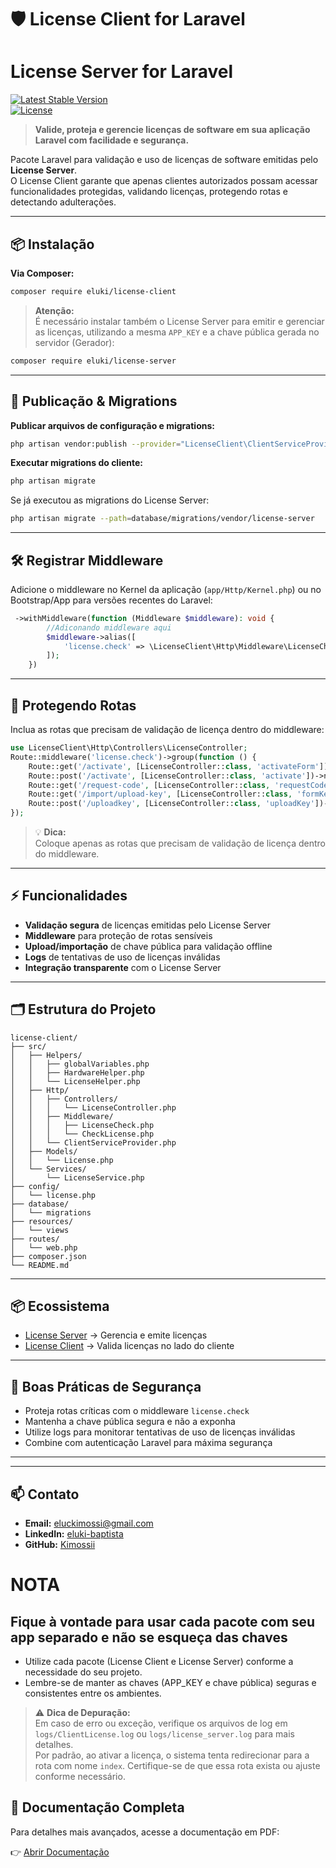 # 🛡️ License Client for Laravel
# License Server for Laravel  
[![Latest Stable Version](https://img.shields.io/packagist/v/eluki/license-server.svg)](https://packagist.org/packages/eluki/license-server)  
[![License](https://img.shields.io/badge/license-MIT-blue.svg)](LICENSE)  


> **Valide, proteja e gerencie licenças de software em sua aplicação Laravel com facilidade e segurança.**

Pacote Laravel para validação e uso de licenças de software emitidas pelo **License Server**.  
O License Client garante que apenas clientes autorizados possam acessar funcionalidades protegidas, validando licenças, protegendo rotas e detectando adulterações.

---

## 📦 Instalação

**Via Composer:**

```bash
composer require eluki/license-client
```

> **Atenção:**  
> É necessário instalar também o License Server para emitir e gerenciar as licenças, utilizando a mesma `APP_KEY` e a chave pública gerada no servidor (Gerador):

```bash
composer require eluki/license-server
```

---

## 🔧 Publicação & Migrations

**Publicar arquivos de configuração e migrations:**

```bash
php artisan vendor:publish --provider="LicenseClient\ClientServiceProvider"
```

**Executar migrations do cliente:**

```bash
php artisan migrate
```

Se já executou as migrations do License Server:

```bash
php artisan migrate --path=database/migrations/vendor/license-server
```

---

## 🛠 Registrar Middleware

Adicione o middleware no Kernel da aplicação (`app/Http/Kernel.php`) ou no Bootstrap/App para versões recentes do Laravel:

```php
 ->withMiddleware(function (Middleware $middleware): void {
        //Adiconando middleware aqui
        $middleware->alias([
            'license.check' => \LicenseClient\Http\Middleware\LicenseCheck::class,
        ]);
    })
```

---

## 🔐 Protegendo Rotas

Inclua as rotas que precisam de validação de licença dentro do middleware:

```php
use LicenseClient\Http\Controllers\LicenseController;
Route::middleware('license.check')->group(function () {
    Route::get('/activate', [LicenseController::class, 'activateForm'])->name('license.activate.form');
    Route::post('/activate', [LicenseController::class, 'activate'])->name('license.activate');
    Route::get('/request-code', [LicenseController::class, 'requestCode'])->name('license.request');
    Route::get('/import/upload-key', [LicenseController::class, 'formKeyPublic'])->name('import.uploadKey');
    Route::post('/uploadkey', [LicenseController::class, 'uploadKey'])->name('client.uploadKey');
});
```

> 💡 **Dica:**  
> Coloque apenas as rotas que precisam de validação de licença dentro do middleware.

---

## ⚡ Funcionalidades

- **Validação segura** de licenças emitidas pelo License Server
- **Middleware** para proteção de rotas sensíveis
- **Upload/importação** de chave pública para validação offline
- **Logs** de tentativas de uso de licenças inválidas
- **Integração transparente** com o License Server

---

## 🗂 Estrutura do Projeto

```
license-client/
├── src/
│   ├── Helpers/
│   │   ├── globalVariables.php
│   │   ├── HardwareHelper.php
│   │   └── LicenseHelper.php
│   ├── Http/
│   │   ├── Controllers/
│   │   │   └── LicenseController.php
│   │   ├── Middleware/
│   │   │   ├── LicenseCheck.php
│   │   │   └── CheckLicense.php
│   │   └── ClientServiceProvider.php
│   ├── Models/
│   │   └── License.php
│   └── Services/
│       └── LicenseService.php
├── config/
│   └── license.php
├── database/
│   └── migrations
├── resources/
│   └── views
├── routes/
│   └── web.php
├── composer.json
└── README.md
```

---
## 📦 Ecossistema
- [License Server](https://github.com/Kimossii/license-server) → Gerencia e emite licenças  
- [License Client](https://github.com/Kimossii/license-client) → Valida licenças no lado do cliente

---
## 🔐 Boas Práticas de Segurança

- Proteja rotas críticas com o middleware `license.check`
- Mantenha a chave pública segura e não a exponha
- Utilize logs para monitorar tentativas de uso de licenças inválidas
- Combine com autenticação Laravel para máxima segurança

---


---

## 📫 Contato

- **Email:** eluckimossi@gmail.com  
- **LinkedIn:** [eluki-baptista](https://www.linkedin.com/in/eluki-baptista/)  
- **GitHub:** [Kimossii](https://github.com/Kimossii)


# NOTA
## Fique à vontade para usar cada pacote com seu app separado e não se esqueça das chaves

- Utilize cada pacote (License Client e License Server) conforme a necessidade do seu projeto.
- Lembre-se de manter as chaves (APP_KEY e chave pública) seguras e consistentes entre os ambientes.

> ⚠️ **Dica de Depuração:**  
> Em caso de erro ou exceção, verifique os arquivos de log em `logs/ClientLicense.log` ou `logs/license_server.log` para mais detalhes.  
> Por padrão, ao ativar a licença, o sistema tenta redirecionar para a rota com nome `index`. Certifique-se de que essa rota exista ou ajuste conforme necessário.

## 📖 Documentação Completa
Para detalhes mais avançados, acesse a documentação em PDF:

👉 [Abrir Documentação ](https://drive.google.com/file/d/1g2kGkqlq8zPtCLB_5i_NfsneAtvTwh3o/view?usp=drive_link)








